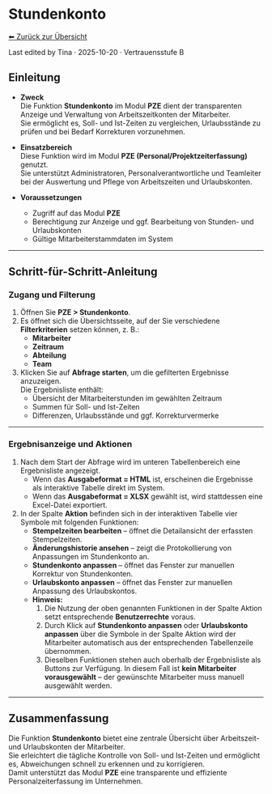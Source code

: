 # Stundenkonto
[⬅ Zurück zur Übersicht](../index.md)

Last edited by Tina · 2025-10-20 · Vertrauensstufe B
## Einleitung

- **Zweck**  
  Die Funktion **Stundenkonto** im Modul **PZE** dient der transparenten Anzeige und Verwaltung von Arbeitszeitkonten der Mitarbeiter.  
  Sie ermöglicht es, Soll- und Ist-Zeiten zu vergleichen, Urlaubsstände zu prüfen und bei Bedarf Korrekturen vorzunehmen.  

- **Einsatzbereich**  
  Diese Funktion wird im Modul **PZE (Personal/Projektzeiterfassung)** genutzt.  
  Sie unterstützt Administratoren, Personalverantwortliche und Teamleiter bei der Auswertung und Pflege von Arbeitszeiten und Urlaubskonten.  

- **Voraussetzungen**  
  - Zugriff auf das Modul **PZE**  
  - Berechtigung zur Anzeige und ggf. Bearbeitung von Stunden- und Urlaubskonten  
  - Gültige Mitarbeiterstammdaten im System  

---

## Schritt-für-Schritt-Anleitung

### Zugang und Filterung

1. Öffnen Sie **PZE > Stundenkonto**.  
2. Es öffnet sich die Übersichtsseite, auf der Sie verschiedene **Filterkriterien** setzen können, z. B.:  
   - **Mitarbeiter**  
   - **Zeitraum**  
   - **Abteilung**  
   - **Team**  
3. Klicken Sie auf **Abfrage starten**, um die gefilterten Ergebnisse anzuzeigen.  
   Die Ergebnisliste enthält:  
   - Übersicht der Mitarbeiterstunden im gewählten Zeitraum  
   - Summen für Soll- und Ist-Zeiten  
   - Differenzen, Urlaubsstände und ggf. Korrekturvermerke  

---

### Ergebnisanzeige und Aktionen

1. Nach dem Start der Abfrage wird im unteren Tabellenbereich eine Ergebnisliste angezeigt.  
   - Wenn das **Ausgabeformat = HTML** ist, erscheinen die Ergebnisse als interaktive Tabelle direkt im System.  
   - Wenn das **Ausgabeformat = XLSX** gewählt ist, wird stattdessen eine Excel-Datei exportiert.  
2. In der Spalte **Aktion** befinden sich in der interaktiven Tabelle vier Symbole mit folgenden Funktionen:  
   - **Stempelzeiten bearbeiten** – öffnet die Detailansicht der erfassten Stempelzeiten.  
   - **Änderungshistorie ansehen** – zeigt die Protokollierung von Anpassungen im Stundenkonto an.  
   - **Stundenkonto anpassen** – öffnet das Fenster zur manuellen Korrektur von Stundenkonten.  
   - **Urlaubskonto anpassen** – öffnet das Fenster zur manuellen Anpassung des Urlaubskontos.  
   - **Hinweis:**  
     1. Die Nutzung der oben genannten Funktionen in der Spalte Aktion setzt entsprechende **Benutzerrechte** voraus.  
     2. Durch Klick auf **Stundenkonto anpassen** oder **Urlaubskonto anpassen** über die Symbole in der Spalte Aktion wird der Mitarbeiter automatisch aus der entsprechenden Tabellenzeile übernommen. 
     3. Dieselben Funktionen stehen auch oberhalb der Ergebnisliste als Buttons zur Verfügung. In diesem Fall ist **kein Mitarbeiter vorausgewählt** – der gewünschte Mitarbeiter muss manuell ausgewählt werden.  

---

## Zusammenfassung

Die Funktion **Stundenkonto** bietet eine zentrale Übersicht über Arbeitszeit- und Urlaubskonten der Mitarbeiter.  
Sie erleichtert die tägliche Kontrolle von Soll- und Ist-Zeiten und ermöglicht es, Abweichungen schnell zu erkennen und zu korrigieren.  
Damit unterstützt das Modul **PZE** eine transparente und effiziente Personalzeiterfassung im Unternehmen.  